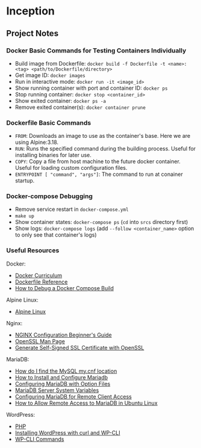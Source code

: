 # Inception

## Project Notes

### Docker Basic Commands for Testing Containers Individually

* Build image from Dockerfile: `docker build -f Dockerfile -t <name>:<tag> <path/to/Dockerfile/directory>`
* Get image ID: `docker images`
* Run in interactive mode: `docker run -it <image_id>`
* Show running container with port and container ID: `docker ps`
* Stop running container: `docker stop <container_id>`
* Show exited container: `docker ps -a`
* Remove exited container(s): `docker container prune`

### Dockerfile Basic Commands
* `FROM`: Downloads an image to use as the container's base. Here we are using Alpine:3.18.
* `RUN`: Runs the specified command during the building process. Useful for installing binaries for later use.
* `COPY`: Copy a file from host machine to the future docker container. Useful for loading custom configuration files.
* `ENTRYPOINT [ "command", "args"]`: The command to run at conainer startup.

### Docker-compose Debugging
* Remove service restart in `docker-compose.yml`
* `make up`
* Show container states: `docker-compose ps` (`cd` into `srcs` directory first)
* Show logs: `docker-compose logs` (add `--follow <container_name>` option to only see that container's logs)

### Useful Resources

Docker:

* [Docker Curriculum](https://docker-curriculum.com/)
* [Dockerfile Reference](https://docs.docker.com/engine/reference/builder/)
* [How to Debug a Docker Compose Build](https://www.matthewsetter.com/basic-docker-compose-debugging/)

Alpine Linux:

* [Alpine Linux](https://www.alpinelinux.org/)

Nginx:

* [NGINX Configuration Beginner's Guide](https://nginx.org/en/docs/beginners_guide.html)
* [OpenSSL Man Page](https://www.openssl.org/docs/man1.0.2/man1/openssl-req.html)
* [Generate Self-Signed SSL Certificate with OpenSSL](https://stackoverflow.com/a/10176685)

MariaDB:

* [How do I find the MySQL my.cnf location](https://stackoverflow.com/a/2485758)
* [How to Install and Configure Mariadb](https://www.rootusers.com/how-to-install-and-configure-mariadb/)
* [Configuring MariaDB with Option Files](https://mariadb.com/kb/en/configuring-mariadb-with-option-files/)
* [MariaDB Server System Variables](https://mariadb.com/kb/en/server-system-variables/)
* [Configuring MariaDB for Remote Client Access](https://mariadb.com/kb/en/configuring-mariadb-for-remote-client-access/)
* [How to Allow Remote Access to MariaDB in Ubuntu Linux](https://geekrewind.com/allow-remote-access-to-mariadb-database-server-on-ubuntu-18-04/)

WordPress:

* [PHP](https://www.php.net/)
* [Installing WordPress with curl and WP-CLI](https://make.wordpress.org/cli/handbook/guides/installing/)
* [WP-CLI Commands](https://developer.wordpress.org/cli/commands/)
